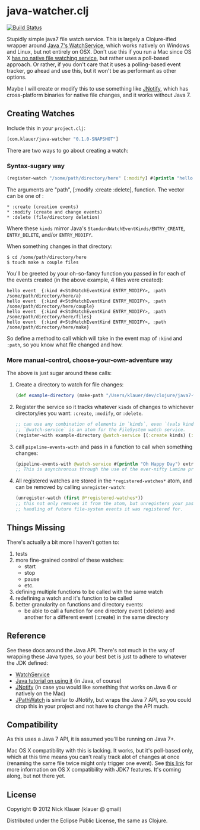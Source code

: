 # java-watcher.clj
[![Build Status](https://secure.travis-ci.org/klauern/java7-watcher.clj.png)](http://travis-ci.org/klauern/java-watcher.clj)

Stupidly simple java7 file watch service.  This is largely a Clojure-ified wrapper around [Java 7's WatchService](http://docs.oracle.com/javase/tutorial/essential/io/notification.html), which works natively on Windows and Linux, but not entirely on OSX.  Don't use this if you run a Mac since OS X [has no native file watching service](http://stackoverflow.com/a/11182515/7008), but rather uses a poll-based approach.  Or rather, if you don't care that it uses a polling-based event tracker, go ahead and use this, but it won't be as performant as other options.

Maybe I will create or modify this to use something like [JNotify](http://jnotify.sourceforge.net/), which has cross-platform binaries for native file changes, and it works without Java 7.

## Creating Watches

Include this in your `project.clj`:

```clj
[com.klauer/java-watcher "0.1.0-SNAPSHOT"]
```

There are two ways to go about creating a watch:

### Syntax-sugary way

```clj
(register-watch "/some/path/directory/here" [:modify] #(println "hello event " %))
```

The arguments are "path", [:modify :create :delete], function.  The vector can be one of :

    * :create (creation events)
    * :modify (create and change events)
    * :delete (file/directory deletion)

Where these `kinds` mirror Java's `StandardWatchEventKinds/ENTRY_CREATE`, `ENTRY_DELETE`, and/or `ENTRY_MODIFY`.

When something changes in that directory:

```
$ cd /some/path/directory/here
$ touch make a couple files
```

You'll be greeted by your oh-so-fancy function you passed in for each of the events created (in the above example, 4 files were created):

```
hello event  {:kind #<StdWatchEventKind ENTRY_MODIFY>, :path /some/path/directory/here/a}
hello event  {:kind #<StdWatchEventKind ENTRY_MODIFY>, :path /some/path/directory/here/couple}
hello event  {:kind #<StdWatchEventKind ENTRY_MODIFY>, :path /some/path/directory/here/files}
hello event  {:kind #<StdWatchEventKind ENTRY_MODIFY>, :path /some/path/directory/here/make}
```

So define a method to call which will take in the event map of `:kind` and `:path`, so you know what file changed and how.

### More manual-control, choose-your-own-adventure way

The above is just sugar around these calls:

1. Create a directory to watch for file changes:

   ```clj
   (def example-directory (make-path "/Users/klauer/dev/clojure/java7-watcher.clj/watchabledir"))
   ```
2. Register the service so it tracks whatever `kinds` of changes to whichever directory/ies you want: `:create`, `:modify`, or `:delete`.

   ```clj
   ;; can use any combination of elements in `kinds`, even `(vals kinds)` itself
   ;; `@watch-service` is an atom for the FileSystem watch service.
   (register-with example-directory @watch-service [(:create kinds) (:delete kinds)])
   ```
   
3. call `pipeline-events-with` and pass in a function to call when something changes:

   ```clj
   (pipeline-events-with @watch-service #(println "Oh Happy Day") extra args here)
   ;; This is asynchronous through the use of the ever-nifty Lamina project (https://github.com/ztellman/lamina).
   ```
4. All registered watches are stored in the `*registered-watches*` atom, and can be removed by calling `unregister-watch`:

   ```clj
   (unregister-watch (first @*registered-watches*))
   ;; this not only removes it from the atom, but unregisters your passed-in function and any
   ;; handling of future file-system events it was registered for.
   ```


## Things Missing

There's actually a bit more I haven't gotten to:

  1. tests
  2. more fine-grained control of these watches:
     - start
     - stop
     - pause
     - etc.
  3. defining multiple functions to be called with the same watch
  4. redefining a watch and it's function to be called
  5. better granularity on functions and directory events:
     - be able to call a function for one directory event (:delete) and another for a different
       event (:create) in the same directory

## Reference

See these docs around the Java API.  There's not much in the way of wrapping these Java types, so your best bet is just to adhere to whatever the JDK defined:

  * [WatchService](http://docs.oracle.com/javase/7/docs/api/index.html?java/nio/file/WatchService.html)
  * [Java tutorial on using it](http://docs.oracle.com/javase/tutorial/essential/io/notification.html) (in Java, of course)
  * [JNotify](http://jnotify.sourceforge.net/)  (in case you would like something that works on Java 6 or natively on the Mac)
  * [JPathWatch](http://jpathwatch.wordpress.com/) is similar to JNotify, but wraps the Java 7 API, so you could drop this in your project and not have to change the API much.

## Compatibility

As this uses a Java 7 API, it is assumed you'll be running on Java 7+.

Mac OS X compatibility with this is lacking.  It works, but it's poll-based only, which at this time means you can't really track alot of changes at once (renaming the same file twice might only trigger one event).  See [this link](https://wikis.oracle.com/display/OpenJDK/Mac+OS+X+Port+Project+Status) for more information on OS X compatibility with JDK7 features.  It's coming along, but not there yet.

## License

Copyright © 2012 Nick Klauer (klauer @ gmail)

Distributed under the Eclipse Public License, the same as Clojure.
